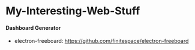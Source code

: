 # My-Interesting-Web-Stuff

#### Dashboard Generator
- electron-freeboard: https://github.com/finitespace/electron-freeboard
